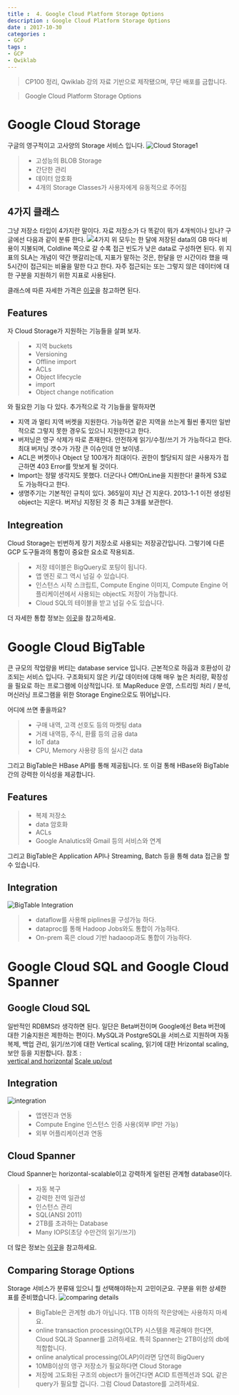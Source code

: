 ```yaml
---
title :  4. Google Cloud Platform Storage Options
description : Google Cloud Platform Storage Options
date : 2017-10-30
categories :
- GCP
tags :
- GCP
- Qwiklab
---
```


> CP100 정리, Qwiklab 강의 자료 기반으로 제작됐으며, 무단 배포를 금합니다.

> Google Cloud Platform Storage Options

# Google Cloud Storage
구글의 영구적이고 고사양의 Storage 서비스 입니다.
![Cloud Storage1](https://github.com/beyondat/beyondat.github.io/blob/master/images/2017-10/Cloud%20Storage.png?raw=true)
> - 고성능의 BLOB Storage
> -  간단한 관리
> - 데이터 암호화
> - 4개의 Storage Classes가 사용자에게 유동적으로 주어짐

## 4가지 클래스
그냥 저장소 타입이 4가지란 말이다. 자료 저장소가 다 똑같이 뭐가 4개씩이나 있나? 구글에선 다음과 같이 분류 한다.
![4가지](https://github.com/beyondat/beyondat.github.io/blob/master/images/2017-10/4Classes.png?raw=true)
위 모두는 한 달에 저장된 data의 GB 마다 비용이 지불되며, Coldline 쪽으로 갈 수록 접근 빈도가 낮은 data로 구성하면 된다.
위 지표의 SLA는 개념이 약간 햇갈리는데, 지표가 말하는 것은, 한달을 만 시간이라 했을 때 5시간이 접근되는 비율을 말한 다고 한다. 자주 접근되는 또는 그렇지 않은 데이터에 대한 구분을 지원하기 위한 지표로 사용된다.

클래스에 따른 자세한 가격은 [이곳](https://cloud.google.com/storage/#pricing)을 참고하면 된다.

## Features
자 Cloud Storage가 지원하는 기능들을 살펴 보자.
> - 지역 buckets
> - Versioning
> - Offline import
> - ACLs
> - Object lifecycle
> - import
> - Object change notification

와 필요한 기능 다 있다. 추가적으로 각 기능들을 말하자면
* 지역 과 멀티 지역 버켓을 지원한다. 가능하면 같은 지역을 쓰는게 훨씬 좋지만 일반적으로 그렇지 못한 경우도 있으니 지원한다고 한다.
* 버저닝은 영구 삭제가 따로 존재한다. 안전하게 읽기/수정/쓰기 가 가능하다고 한다. 최대 버저닝 갯수가 가장 큰 이슈인데 안 보이넹..
* ACL은 버켓이나 Object 당 100개가 최대이다. 권한이 할당되지 않은 사용자가 접근하면 403 Error를 맛보게 될 것이다.
* Import는 정말 생각지도 못했다. 더군다나 Off/OnLine을 지원한다! 쿨하게 S3로도 가능하다고 한다.
* 생명주기는 기본적인 규칙이 있다. 365일이 지난 건 지운다. 2013-1-1 이전 생성된 object는 지운다. 버저닝 지정된 것 중 최근 3개를 보관한다.

## Integreation
Cloud Storage는 빈번하게 장기 저장소로 사용되는 저장공간입니다. 그렇기에 다른 GCP 도구들과의 통합이 중요한 요소로 작용되죠.
> -  저장 테이블은 BigQuery로 포팅이 됩니다.
> - 앱 엔진 로그 역시 넘길 수 있습니다.
> - 인스턴스 시작 스크립트, Compute Engine 이미지, Compute Engine 어플리케이션에서 사용되는 object도 저장이 가능합니다.
> - Cloud SQL의 테이블을 받고 넘길 수도 있습니다.

더 자세한 통합 정보는 [이곳](https://cloud.google.com/storage/docs/google-integration)을 참고하세요.

# Google Cloud BigTable
큰 규모의 작업량을 버티는 database service 입니다. 근본적으로 하웁과 호환성이 강조되는 서비스 입니다. 구조화되지 않은 키/값 데이터에 대해 매우 높은 처리량, 확장성을 필요로 하는 프로그램에 이상적입니다. 또 MapReduce 운영, 스트리밍 처리 / 분석, 머신러닝 프로그램을 위한 Storage Engine으로도 뛰어납니다.

어디에 쓰면 좋을까요?
> - 구매 내역, 고객 선호도 등의 마켓팅 data
> - 거래 내역등, 주식, 환률 등의 금융 data
> - IoT data
> - CPU, Memory 사용량 등의 실시간 data

그리고 BigTable은 HBase API를 통해 제공됩니다. 또 이걸 통해 HBase와 BigTable 간의 강력한 이식성을 제공합니다.

## Features
> -  복제 저장소
> - data 암호화
> - ACLs
> - Google Analutics와 Gmail 등의 서비스와 연계

  그리고 BigTable은 Application API나 Streaming, Batch 등을 통해 data 접근을 할 수 있습니다.

## Integration
![BigTable Integration](https://github.com/beyondat/beyondat.github.io/blob/master/images/2017-10/BigTable%20Integration.png?raw=true)
> - dataflow를 사용해 piplines을 구성가능 하다.
> - dataproc를 통해 Hadoop Jobs와도 통합이 가능하다.
> - On-prem 혹은 cloud 기반 hadaoop과도 통합이 가능하다.

# Google Cloud SQL and Google Cloud Spanner

## Google Cloud SQL
일반적인 RDBMS라 생각하면 된다. 일단은 Beta버전이며 Google에선 Beta 버전에 대한 기술지원은 제한하는 편이다.
MySQL과 PostgreSQL을 서비스로 지원하며 자동복제, 백업 관리, 읽기/쓰기에 대한 Vertical scaling, 읽기에 대한 Hrizontal scaling, 보안 등을 지원합니다.
참조 :  
[vertical and horizontal](http://blog.naver.com/wja30/100124946505)
[Scale up/out](https://m.blog.naver.com/PostView.nhn?blogId=islove8587&logNo=220548900044&proxyReferer=https%3A%2F%2Fwww.google.co.kr%2F)
## Integration
![integration](https://github.com/beyondat/beyondat.github.io/blob/master/images/2017-10/Cloud%20SQL%20Integration.png?raw=true)
> - 앱엔진과 연동
> - Compute Engine 인스턴스 인증 사용(외부 IP만 가능)
> - 외부 어플리케이션과 연동

## Cloud Spanner
Cloud Spanner는 horizontal-scalable이고 강력하게 일련된 관계형 database이다.
> - 자동 복구
> - 강력한 전역 일관성
> - 인스턴스 관리
> - SQL(ANSI 2011)
> - 2TB를 초과하는 Database
> - Many IOPS(초당 수만건의 읽기/쓰기)

더 많은 정보는 [이곳](https://cloudplatform.googleblog.com/2017/02/inside-Cloud-Spanner-and-the-CAP-Theorem.html)을 참고하세요.

## Comparing Storage Options
Storage 서비스가 분류돼 있으니 뭘 선택해야하는지 고민이군요.
구분을 위한 상세한 표를 준비했습니다.
![comparing details](https://github.com/beyondat/beyondat.github.io/blob/master/images/2017-10/comparing%20details.png?raw=true)
> - BigTable은 관계형 db가 아닙니다. 1TB 이하의 작은양에는 사용하지 마세요.
> - online transaction processing(OLTP) 시스템을 제공해야 한다면, Cloud SQL과 Spanner를 고려하세요. 특히 Spanner는 2TB이상의 db에 적합합니다.
> - online analytical processing(OLAP)이라면 당연히 BigQuery
> - 10MB이상의 영구 저장소가 필요하다면 Cloud Storage
> - 저장에 고도화된 구조의 object가 들어간다면 ACID 트렌젝션과 SQL 같은 query가 필요할 겁니다. 그럼 Cloud Datastore를 고려하세요.
